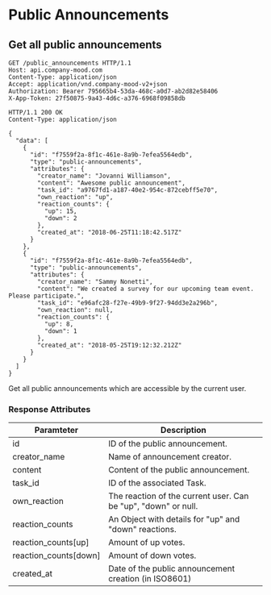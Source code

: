 # Public Announcements

## Get all public announcements

```http
GET /public_announcements HTTP/1.1
Host: api.company-mood.com
Content-Type: application/json
Accept: application/vnd.company-mood-v2+json
Authorization: Bearer 795665b4-53da-468c-a0d7-ab2d82e58406
X-App-Token: 27f50875-9a43-4d6c-a376-6968f09858db
```

```http
HTTP/1.1 200 OK
Content-Type: application/json

{
  "data": [
    {
      "id": "f7559f2a-8f1c-461e-8a9b-7efea5564edb",
      "type": "public-announcements",
      "attributes": {
        "creator_name": "Jovanni Williamson",
        "content": "Awesome public announcement",
        "task_id": "a9767fd1-a187-40e2-954c-872cebff5e70",
        "own_reaction": "up",
        "reaction_counts": {
          "up": 15,
          "down": 2
        },
        "created_at": "2018-06-25T11:18:42.517Z"
      }
    },
    {
      "id": "f7559f2a-8f1c-461e-8a9b-7efea5564edb",
      "type": "public-announcements",
      "attributes": {
        "creator_name": "Sammy Nonetti",
        "content": "We created a survey for our upcoming team event. Please participate.",
        "task_id": "e96afc28-f27e-49b9-9f27-94dd3e2a296b",
        "own_reaction": null,
        "reaction_counts": {
          "up": 8,
          "down": 1
        },
        "created_at": "2018-05-25T19:12:32.212Z"
      }
    }
  ]
}

```

Get all public announcements which are accessible by the current user.

### Response Attributes

Paramteter            | Description
----------------------|------------
id                    | ID of the public announcement.
creator_name          | Name of announcement creator.
content               | Content of the public announcement.
task_id               | ID of the associated Task.
own_reaction          | The reaction of the current user. Can be "up", "down" or null.
reaction_counts       | An Object with details for "up" and "down" reactions.
reaction_counts[up]   | Amount of up votes.
reaction_counts[down] | Amount of down votes.
created_at            | Date of the public announcement creation (in ISO8601)
